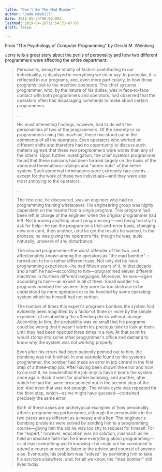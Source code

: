 ```yaml
---
title: "Don't Be The Mad Bomber"
author: "Jade Meskill"
date: 2015-05-23T00:00:00Z
lastmod: 2019-04-26T11:54:30-07:00
draft: false

---
```


From &#34;The Psychology of Computer Programming&#34; by  Gerald M. Weinberg   

   

 Jerry tells a great story about the perils of personality and how two different programmers were affecting the entire department:


> 
> Personality, being the totality of factors contributing to our individuality, is displayed in everything we do or say. In particular, it is reflected in our programs, and, even more particularly, in how those programs look to the machine operators. The chief systems programmer, who, by the nature of his duties, was in face-to-face contact with both programmers and operators, had observed that the operators often had disparaging comments to make about certain programmers.   
> 
>    
> 
>  ...  
> 
>    
> 
>   His most interesting findings, however, had to do with the personalities of two of the programmers. Of the seventy or so programmers using this machine, these two stood out in the comments of all the operators. Even operators who worked on different shifts and therefore had no opportunity to discuss such matters agreed that these two programmers were worse than any of the others. Upon further investigation, the chief systems programmer found that these opinions had been formed largely on the basis of the abnormal terminations—dumps and &#34;bomb-outs&#34; of the entire system. Such abnormal terminations were extremely rare events—except for the work of these two individuals—and they were also most annoying to the operators.   
> 
>    
> 
>   ...  
> 
>     
> 
>   The first one, he discovered, was an engineer who had no programming training whatsoever. His engineering group was highly dependent on the results from a single program. This program had been left in charge of the engineer when the original programmer had left. Not knowing anything about programming —and being too shy to ask for help—he ran the program on a trial-and-error basis, changing now one card, then another, until he got the results he wanted. In the process, he was giving the operators fits, though he was, quite naturally, unaware of any disturbance.   
> 
>     
> 
>   The second programmer—the worst offender of the two, and affectionately known among the operators as &#34;the mad bomber&#34;—turned out to be a rather different case. Not only did he have programming experience—he had fifteen years of it. In that decade and a half, he had—according to him—programmed eleven different machines in fourteen different languages. Moreover, he was—again according to him—-an expert in all of them. Small wonder his programs bombed the system: they were far too abstruse to be understood by mere operators or to be handled by some operating system which he himself had not written.   
> 
>     
> 
>   The number of times this expert&#39;s programs bombed the system had evidently been magnified by a factor of three or more by the simple expedient of resubmitting the offending decks without change. According to him, the probability was so small that his programs could be wrong that it wasn&#39;t worth his precious time to look at them until they had been rejected three times in a row. At that point he would stomp into some other programmer&#39;s office and demand to know why the system was not working properly.   
> 
>     
> 
>   Even after his errors had been patiently pointed out to him, the bombing was not finished. In one example found by the systems programmer, the bomber had made an error in job control in the first step of a three-step job. After having been shown the error and how to correct it, he resubmitted the job only to have it bomb the system once again. Back it went for another bombing, and another, after which he had the same error pointed out in the second step of the job! And even that was not enough. The whole cycle was repeated for the third step, which—as we might have guessed—contained precisely the same error.  
> 
>     
> 
>    Both of these cases are archetypical examples of how personality affects programming performance, although the personalities in the two cases are as different as a mouse and a lion. The engineer&#39;s bombing problems were solved by sending him to a programming course—giving him the aid he was too shy to request for himself. For the &#34;expert,&#34; however, education was no solution, inasmuch as he held an absolute faith that he knew everything about programming—or at least everything worth knowing—he could not be convinced to attend a course or even to listen to the advice and counsel of anyone else. Eventually, his problem was &#34;solved&#34; by permitting him to take his services elsewhere, and, for all we know, the &#34;mad bomber&#34; still lives today.
>
